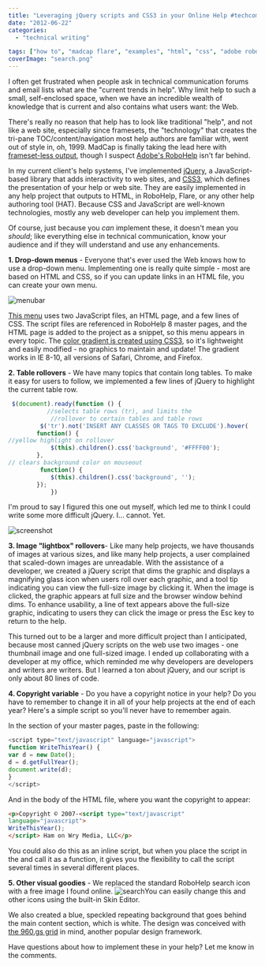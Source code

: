 ```yaml
---
title: "Leveraging jQuery scripts and CSS3 in your Online Help #techcomm"
date: "2012-06-22"
categories:
  - "technical writing"

tags: ["how to", "madcap flare", "examples", "html", "css", "adobe robohelp"]
coverImage: "search.png"
---
```


I often get frustrated when people ask in technical communication forums and email lists what are the "current trends in help". Why limit help to such a small, self-enclosed space, when we have an incredible wealth of knowledge that is current and also contains what users want: the Web.

There's really no reason that help has to look like traditional "help", and not like a web site, especially since framesets, the "technology" that creates the tri-pane TOC/content/navigation most help authors are familiar with, went out of style in, oh, 1999. MadCap is finally taking the lead here with [frameset-less output](http://www.madcapsoftware.com/products/flare/overview.aspx), though I suspect [Adobe's RoboHelp](http://www.adobe.com/products/robohelp.html "Adobe RoboHelp") isn't far behind.

In my current client's help systems, I've implemented [jQuery](http://www.jquery.com), a JavaScript-based library that adds interactivity to web sites, and [CSS3](http://www.w3.org/TR/2001/WD-css3-roadmap-20010523/ "CSS3 roadmap"), which defines the presentation of your help or web site. They are easily implemented in any help project that outputs to HTML, in RoboHelp, Flare, or any other help authoring tool (HAT). Because CSS and JavaScript are well-known technologies, mostly any web developer can help you implement them.

Of course, just because you _can_ implement these, it doesn't mean you _should_; like everything else in technical communication, know your audience and if they will understand and use any enhancements.

**1\. Drop-down menus** - Everyone that's ever used the Web knows how to use a drop-down menu. Implementing one is really quite simple - most are based on HTML and CSS, so if you can update links in an HTML file, you can create your own menu.

![](/assets/images/menubar-300x18.png "menubar")

[This menu](http://www.egrappler.com/multi-level-hierarchical-jquery-menu-jqsimplemenu/) uses two JavaScript files, an HTML page, and a few lines of CSS. The script files are referenced in RoboHelp 8 master pages, and the HTML page is added to the project as a snippet, so this menu appears in every topic. The [color gradient is created using CSS3](http://www.colorzilla.com/gradient-editor/), so it's lightweight and easily modified - no graphics to maintain and update! The gradient works in IE 8-10, all versions of Safari, Chrome, and Firefox.

**2\. Table rollovers** - We have many topics that contain long tables. To make it easy for users to follow, we implemented a few lines of jQuery to highlight the current table row.

```js
 $(document).ready(function () {
           //selects table rows (tr), and limits the
            //rollover to certain tables and table rows
         $('tr').not('INSERT ANY CLASSES OR TAGS TO EXCLUDE').hover(
        function() {
//yellow highlight on rollover
            $(this).children().css('background', '#FFFF00');
        },
// clears background color on mouseout
         function() {
            $(this).children().css('background', '');
        });
            })
```

I'm proud to say I figured this one out myself, which led me to think I could write some more difficult jQuery. I... cannot. Yet.

![](/assets/images/screenshot.jpg "screenshot")

**3\. Image "lightbox" rollovers**\- Like many help projects, we have thousands of images at various sizes, and like many help projects, a user complained that scaled-down images are unreadable. With the assistance of a developer, we created a jQuery script that dims the graphic and displays a magnifying glass icon when users roll over each graphic, and a tool tip indicating you can view the full-size image by clicking it. When the image is clicked, the graphic appears at full size and the browser window behind dims. To enhance usability, a line of text appears above the full-size graphic, indicating to users they can click the image or press the Esc key to return to the help.

This turned out to be a larger and more difficult project than I anticipated, because most canned jQuery scripts on the web use two images - one thumbnail image and one full-sized image. I ended up collaborating with a developer at my office, which reminded me why developers are developers and writers are writers. But I learned a ton about jQuery, and our script is only about 80 lines of code.

**4\. Copyright variable** - Do you have a copyright notice in your help? Do you have to remember to change it in all of your help projects at the end of each year? Here's a simple script so you'll never have to remember again.

In the <head> section of your master pages, paste in the following:

```js
<script type="text/javascript" language="javascript">
function WriteThisYear() {
var d = new Date();
d = d.getFullYear();
document.write(d);
}
</script>
```

And in the body of the HTML file, where you want the copyright to appear:

```html
<p>Copyright © 2007-<script type="text/javascript"
language="javascript">
WriteThisYear();
</script> Ham on Wry Media, LLC</p>
```

You could also do this as an inline script, but when you place the script in the <head> and call it as a function, it gives you the flexibility to call the script several times in several different places.

**5\. Other visual goodies** - We replaced the standard RoboHelp search icon with a free image I found online. ![](/assets/images/search.png "search")You can easily change this and other icons using the built-in Skin Editor.

We also created a blue, speckled repeating background that goes behind the main content section, which is white. The design was conceived with [the 960.gs grid](http://www.960.gs "960 grid system") in mind, another popular design framework.

Have questions about how to implement these in your help? Let me know in the comments.
